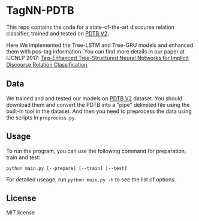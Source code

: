 # TagNN-PDTB

This repo contains the code for a state-of-the-art discourse relation classifier, trained and tested on [PDTB V2](https://catalog.ldc.upenn.edu/LDC2008T05).

Here We implemented the Tree-LSTM and Tree-GRU models and enhanced them with pos-tag information. You can find more details in our paper at IJCNLP 2017: [Tag-Enhanced Tree-Structured Neural Networks for Implicit Discourse Relation Classiﬁcation](https://eastonwang.github.io/papers/tag_nn_pdtb_2017.pdf).

## Data

We trained and and tested our models on [PDTB V2](https://catalog.ldc.upenn.edu/LDC2008T05) dataset. You should download them and convert the PDTB into a "pipe" delimited file using the built-in tool in the dataset. And then you need to preprocess the data using the scripts in `preprocess.py`.


## Usage
To run the program, you can use the following command for preparation, train and test:

```
python main.py [--prepare] [--train] [--test]
```

For detailed useage, run `python main.py -h` to see the list of options.

## License

MIT license
